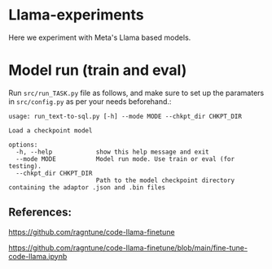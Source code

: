 # Llama-experiments

Here we experiment with Meta's Llama based models.

# Model run (train and eval)

Run `src/run_TASK.py` file as follows, and make sure to set up the paramaters in
`src/config.py` as per your needs beforehand.:

```
usage: run_text-to-sql.py [-h] --mode MODE --chkpt_dir CHKPT_DIR

Load a checkpoint model

options:
  -h, --help            show this help message and exit
  --mode MODE           Model run mode. Use train or eval (for testing).
  --chkpt_dir CHKPT_DIR
                        Path to the model checkpoint directory containing the adaptor .json and .bin files
```

## References:

https://github.com/ragntune/code-llama-finetune

https://github.com/ragntune/code-llama-finetune/blob/main/fine-tune-code-llama.ipynb
